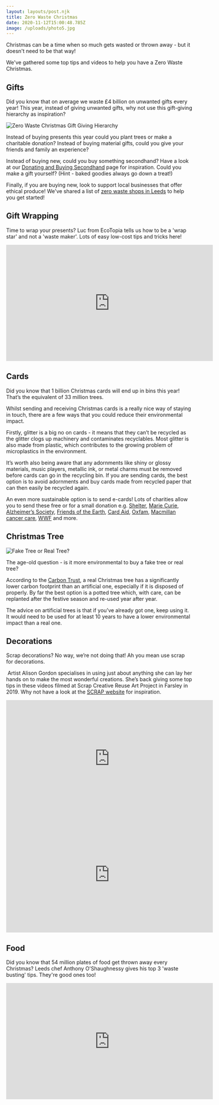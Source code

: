 ```yaml
---
layout: layouts/post.njk
title: Zero Waste Christmas
date: 2020-11-12T15:00:48.785Z
image: /uploads/photo5.jpg
---
```

Christmas can be a time when so much gets wasted or thrown away - but it doesn't need to be that way!

We've gathered some top tips and videos to help you have a Zero Waste Christmas.

## Gifts

Did you know that on average we waste £4 billion on unwanted gifts every year! This year, instead of giving unwanted gifts, why not use this gift-giving hierarchy as inspiration?   

![Zero Waste Christmas Gift Giving Hierarchy](/uploads/zero-waste-christmas.jpg)

Instead of buying presents this year could you plant trees or make a charitable donation? Instead of buying material gifts, could you give your friends and family an experience?

Instead of buying new, could you buy something secondhand? Have a look at our [Donating and Buying Secondhand](https://www.zerowasteleeds.org.uk/tips/donating-and-buying-secondhand-stuff/) page for inspiration. Could you make a gift yourself? (Hint - baked goodies always go down a treat!)

Finally, if you are buying new, look to support local businesses that offer ethical produce! We've shared a list of [zero waste shops in Leeds](https://www.zerowasteleeds.org.uk/tips/zero-waste-shops-in-leeds/) to help you get started!

## Gift Wrapping

Time to wrap your presents? Luc from EcoTopia tells us how to be a 'wrap star' and not a 'waste maker'. Lots of easy low-cost tips and tricks here! 

<iframe width="560" height="315" src="https://www.youtube.com/embed/HD3PMoq3bUM" frameborder="0" allow="accelerometer; autoplay; clipboard-write; encrypted-media; gyroscope; picture-in-picture" allowfullscreen></iframe>

## Cards

Did you know that 1 billion Christmas cards will end up in bins this year! That’s the equivalent of 33 million trees.

Whilst sending and receiving Christmas cards is a really nice way of staying in touch, there are a few ways that you could reduce their environmental impact. 

Firstly, glitter is a big no on cards - it means that they can’t be recycled as the glitter clogs up machinery and contaminates recyclables. Most glitter is also made from plastic, which contributes to the growing problem of microplastics in the environment. 

It’s worth also being aware that any adornments like shiny or glossy materials, music players, metallic ink, or metal charms must be removed before cards can go in the recycling bin. If you are sending cards, the best option is to avoid adornments and buy cards made from recycled paper that can then easily be recycled again. 

An even more sustainable option is to send e-cards! Lots of charities allow you to send these free or for a small donation e.g. [Shelter](https://www.dontsendmeacard.com/select-christmas-card.html), [Marie Curie](https://shop.mariecurie.org.uk/christmas-e-cards), [Alzheimer’s Society](https://shop.alzheimers.org.uk/ecards?page=all), [Friends of the Earth](https://ecogifts.friendsoftheearth.uk/?_ga=2.241079936.2016306772.1605193708-810130541.1605193708), [Card Aid](https://www.cardaid.co.uk/business-christmas-e-cards.html#features/3), [Oxfam](https://onlineshop.oxfam.org.uk/shop/oxfam-unwrapped/ecards), [Macmillan cancer care](https://ecards.macmillan.org.uk/select-an-ecard/christmas/), [WWF](https://support.worldwildlife.org/site/SPageServer?pagename=Holiday_Ecards&s_src=AWE1705OQ18316A01293RX&s_subsource=web_HYCH) and more.

## Christmas Tree

![Fake Tree or Real Tree?](/uploads/fake-tree-or-real-tree_-1-.jpg)

The age-old question - is it more environmental to buy a fake tree or real tree?

According to the [Carbon Trust](https://www.carbontrust.com/news-and-events/news/carbon-trust-christmas-tree-disposal-advice), a real Christmas tree has a significantly lower carbon footprint than an artificial one, especially if it is disposed of properly. By far the best option is a potted tree which, with care, can be replanted after the festive season and re-used year after year.

The advice on artificial trees is that if you’ve already got one, keep using it. It would need to be used for at least 10 years to have a lower environmental impact than a real one. 

## Decorations

Scrap decorations? No way, we’re not doing that! Ah you mean use scrap for decorations. 

 Artist Alison Gordon specialises in using just about anything she can lay her hands on to make the most wonderful creations. She’s back giving some top tips in these videos filmed at Scrap Creative Reuse Art Project in Farsley in 2019. Why not have a look at the [SCRAP website](http://www.scrapstuff.co.uk) for inspiration. 

<iframe width="560" height="315" src="https://www.youtube.com/embed/C0EW3HJTkPA" frameborder="0" allow="accelerometer; autoplay; clipboard-write; encrypted-media; gyroscope; picture-in-picture" allowfullscreen></iframe>

<iframe width="560" height="315" src="https://www.youtube.com/embed/L_WPAwpDkNk" frameborder="0" allow="accelerometer; autoplay; clipboard-write; encrypted-media; gyroscope; picture-in-picture" allowfullscreen></iframe>

## Food

Did you know that 54 million plates of food get thrown away every Christmas? Leeds chef Anthony O'Shaughnessy gives his top 3 'waste busting' tips. They're good ones too!

<iframe width="560" height="315" src="https://www.youtube.com/embed/msmXKENs6Ow" frameborder="0" allow="accelerometer; autoplay; clipboard-write; encrypted-media; gyroscope; picture-in-picture" allowfullscreen></iframe>